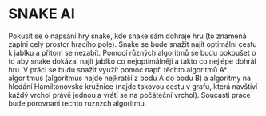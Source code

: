 # SNAKE AI

Pokusit se o napsání hry snake, kde snake sám dohraje hru (to znamená zaplní celý prostor hracího pole). Snake se bude snažit najít optimální cestu k jablku a přitom se nezabít. Pomocí různých algoritmů se budu pokoušet o to aby snake dokázal najít jablko co nejoptimálněji a takto co nejlépe dohrál hru. V práci se budu snažit využít pomoc např. těchto algoritmů A* algoritmus (algoritmus najde nejkratší z bodu A do bodu B) a algoritmy na hledání Hamiltonovské kružnice (najde takovou cestu v grafu, která navštíví každý vrchol právě jednou a vrátí se na počáteční vrchol). Soucasti prace bude porovnani techto ruznzch algoritmu.
